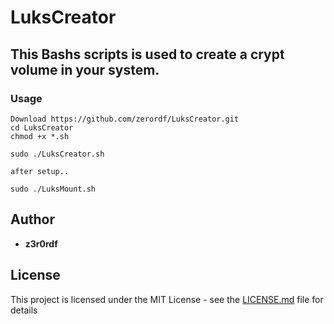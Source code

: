 # LuksCreator
## This Bashs scripts is used to create a crypt volume in your system.


### Usage
```
Download https://github.com/zerordf/LuksCreator.git
cd LuksCreator
chmod +x *.sh

sudo ./LuksCreator.sh

after setup..

sudo ./LuksMount.sh
```
## Author

* **z3r0rdf**

## License

This project is licensed under the MIT License - see the [LICENSE.md](LICENSE.md) file for details
